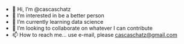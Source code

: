 - 👋 Hi, I’m @cascaschatz
- 👀 I’m interested in be a better person
- 🌱 I’m currently learning data science
- 💞️ I’m looking to collaborate on whatever I can contribute
- 📫 How to reach me... use e-mail, please cascaschatz@gmail.com

<!---
cascaschatz/cascaschatz is a ✨ special ✨ repository because its `README.md` (this file) appears on your GitHub profile.
You can click the Preview link to take a look at your changes.
--->
